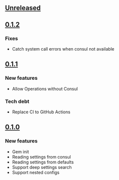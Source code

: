## [Unreleased]

## [0.1.2]
### Fixes
- Catch system call errors when consul not available

## [0.1.1]
### New features
- Allow Operations without Consul
### Tech debt
- Replace CI to GitHub Actions

## [0.1.0]
### New features
- Gem init
- Reading settings from consul
- Reading settings from defaults
- Support deep settings search
- Support nested configs

[Unreleased]: https://github.com/matic-insurance/consul_application_settings/compare/0.1.2...HEAD
[0.1.2]: https://github.com/matic-insurance/consul_application_settings/compare/0.1.1...0.1.2
[0.1.1]: https://github.com/matic-insurance/consul_application_settings/compare/0.1.0...0.1.1
[0.1.0]: https://github.com/matic-insurance/consul_application_settings/compare/cb7194f...0.1.0
